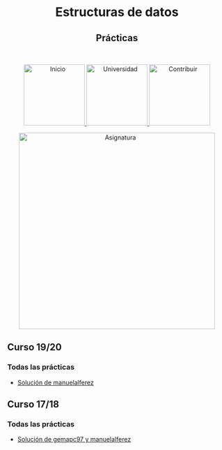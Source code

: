 <h1 align="center"> Estructuras de datos </h1> 
<h2 align="center"> Prácticas </h2><br>
<p align="center">
          <a 		href="../../../../README.md">
  <img alt="Inicio" title="Inicio" src="../../../../imagenes/boton-inicio.png" width="140">
  </a>
      <a 		href="../../../../universidad">
  <img alt="Universidad" title="Universidad" src="../../../../imagenes/boton-universidad.png" width="140">
  </a>
        <a 		href="../../../../doc/CONTRIBUIR.md">
  <img alt="Contribuir" title="Contribuir" src="../../../../imagenes/boton-contribuir.png" width="140">
  </a>
</p>
<p align="center">
    <img alt="Asignatura" title="Asignatura" src="../../../../imagenes/asignatura.png" width="450">
</p>



## Curso 19/20

### Todas las prácticas

* [Solución de manuelalferez](https://github.com/manuelalferez/eedd-practicas)



## Curso 17/18

### Todas las prácticas

* [Solución de gemapc97 y manuelalferez](https://github.com/manuelalferez/eedd-practicas-17-18)